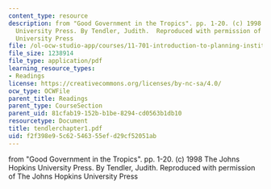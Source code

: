 ```yaml
---
content_type: resource
description: from "Good Government in the Tropics". pp. 1-20. (c) 1998 The Johns Hopkins
  University Press. By Tendler, Judith.  Reproduced with permission of The Johns Hopkins
  University Press
file: /ol-ocw-studio-app/courses/11-701-introduction-to-planning-institutional-processes-in-developing-countries-fall-2003/f2f398e95c62546355efd29cf52051ab_tendlerchapter1.pdf
file_size: 1238914
file_type: application/pdf
learning_resource_types:
- Readings
license: https://creativecommons.org/licenses/by-nc-sa/4.0/
ocw_type: OCWFile
parent_title: Readings
parent_type: CourseSection
parent_uid: 81cfab19-152b-b1be-8294-cd0563b1db10
resourcetype: Document
title: tendlerchapter1.pdf
uid: f2f398e9-5c62-5463-55ef-d29cf52051ab
---
```

from "Good Government in the Tropics". pp. 1-20. (c) 1998 The Johns Hopkins University Press. By Tendler, Judith.  Reproduced with permission of The Johns Hopkins University Press